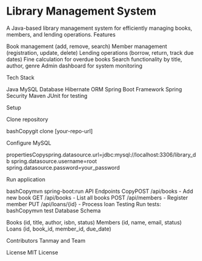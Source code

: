 # Library Management System
A Java-based library management system for efficiently managing books, members, and lending operations.
Features

Book management (add, remove, search)
Member management (registration, update, delete)
Lending operations (borrow, return, track due dates)
Fine calculation for overdue books
Search functionality by title, author, genre
Admin dashboard for system monitoring

Tech Stack

Java
MySQL Database
Hibernate ORM
Spring Boot Framework
Spring Security
Maven
JUnit for testing

Setup

Clone repository

bashCopygit clone [your-repo-url]

Configure MySQL

propertiesCopyspring.datasource.url=jdbc:mysql://localhost:3306/library_db
spring.datasource.username=root
spring.datasource.password=your_password

Run application

bashCopymvn spring-boot:run
API Endpoints
CopyPOST /api/books - Add new book
GET /api/books - List all books
POST /api/members - Register member
PUT /api/loans/{id} - Process loan
Testing
Run tests:
bashCopymvn test
Database Schema

Books (id, title, author, isbn, status)
Members (id, name, email, status)
Loans (id, book_id, member_id, due_date)

Contributors
Tanmay and Team

License
MIT License
